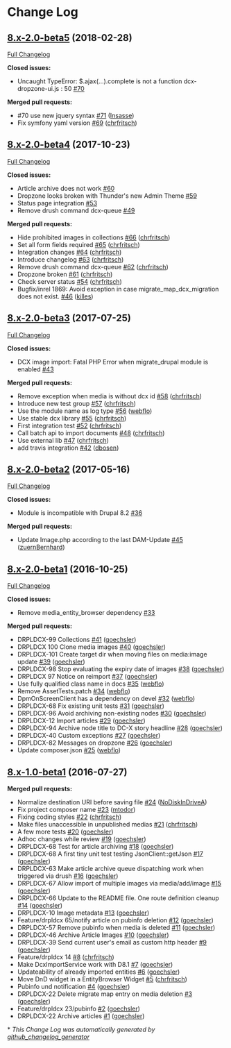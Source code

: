 # Change Log

## [8.x-2.0-beta5](https://github.com/BurdaMagazinOrg/module-dcx-integration/tree/8.x-2.0-beta5) (2018-02-28)
[Full Changelog](https://github.com/BurdaMagazinOrg/module-dcx-integration/compare/8.x-2.0-beta4...8.x-2.0-beta5)

**Closed issues:**

- Uncaught TypeError: $.ajax\(...\).complete is not a function dcx-dropzone-ui.js : 50 [\#70](https://github.com/BurdaMagazinOrg/module-dcx-integration/issues/70)

**Merged pull requests:**

- \#70 use new jquery syntax [\#71](https://github.com/BurdaMagazinOrg/module-dcx-integration/pull/71) ([Insasse](https://github.com/Insasse))
- Fix symfony yaml version [\#69](https://github.com/BurdaMagazinOrg/module-dcx-integration/pull/69) ([chrfritsch](https://github.com/chrfritsch))

## [8.x-2.0-beta4](https://github.com/BurdaMagazinOrg/module-dcx-integration/tree/8.x-2.0-beta4) (2017-10-23)
[Full Changelog](https://github.com/BurdaMagazinOrg/module-dcx-integration/compare/8.x-2.0-beta3...8.x-2.0-beta4)

**Closed issues:**

- Article archive does not work [\#60](https://github.com/BurdaMagazinOrg/module-dcx-integration/issues/60)
- Dropzone looks broken with Thunder's new Admin Theme [\#59](https://github.com/BurdaMagazinOrg/module-dcx-integration/issues/59)
- Status page integration [\#53](https://github.com/BurdaMagazinOrg/module-dcx-integration/issues/53)
- Remove drush command dcx-queue [\#49](https://github.com/BurdaMagazinOrg/module-dcx-integration/issues/49)

**Merged pull requests:**

- Hide prohibited images in collections [\#66](https://github.com/BurdaMagazinOrg/module-dcx-integration/pull/66) ([chrfritsch](https://github.com/chrfritsch))
- Set all form fields required [\#65](https://github.com/BurdaMagazinOrg/module-dcx-integration/pull/65) ([chrfritsch](https://github.com/chrfritsch))
- Integration changes [\#64](https://github.com/BurdaMagazinOrg/module-dcx-integration/pull/64) ([chrfritsch](https://github.com/chrfritsch))
- Introduce changelog [\#63](https://github.com/BurdaMagazinOrg/module-dcx-integration/pull/63) ([chrfritsch](https://github.com/chrfritsch))
- Remove drush command dcx-queue [\#62](https://github.com/BurdaMagazinOrg/module-dcx-integration/pull/62) ([chrfritsch](https://github.com/chrfritsch))
- Dropzone broken [\#61](https://github.com/BurdaMagazinOrg/module-dcx-integration/pull/61) ([chrfritsch](https://github.com/chrfritsch))
- Check server status [\#54](https://github.com/BurdaMagazinOrg/module-dcx-integration/pull/54) ([chrfritsch](https://github.com/chrfritsch))
- Bugfix/inrel 1869: Avoid exception in case migrate\_map\_dcx\_migration does not exist. [\#46](https://github.com/BurdaMagazinOrg/module-dcx-integration/pull/46) ([killes](https://github.com/killes))

## [8.x-2.0-beta3](https://github.com/BurdaMagazinOrg/module-dcx-integration/tree/8.x-2.0-beta3) (2017-07-25)
[Full Changelog](https://github.com/BurdaMagazinOrg/module-dcx-integration/compare/8.x-2.0-beta2...8.x-2.0-beta3)

**Closed issues:**

- DCX image import: Fatal PHP Error when migrate\_drupal module is enabled [\#43](https://github.com/BurdaMagazinOrg/module-dcx-integration/issues/43)

**Merged pull requests:**

- Remove exception when media is without dcx id [\#58](https://github.com/BurdaMagazinOrg/module-dcx-integration/pull/58) ([chrfritsch](https://github.com/chrfritsch))
- Introduce new test group [\#57](https://github.com/BurdaMagazinOrg/module-dcx-integration/pull/57) ([chrfritsch](https://github.com/chrfritsch))
- Use the module name as log type [\#56](https://github.com/BurdaMagazinOrg/module-dcx-integration/pull/56) ([webflo](https://github.com/webflo))
- Use stable dcx library [\#55](https://github.com/BurdaMagazinOrg/module-dcx-integration/pull/55) ([chrfritsch](https://github.com/chrfritsch))
- First integration test [\#52](https://github.com/BurdaMagazinOrg/module-dcx-integration/pull/52) ([chrfritsch](https://github.com/chrfritsch))
- Call batch api to import documents [\#48](https://github.com/BurdaMagazinOrg/module-dcx-integration/pull/48) ([chrfritsch](https://github.com/chrfritsch))
- Use external lib [\#47](https://github.com/BurdaMagazinOrg/module-dcx-integration/pull/47) ([chrfritsch](https://github.com/chrfritsch))
- add travis integration [\#42](https://github.com/BurdaMagazinOrg/module-dcx-integration/pull/42) ([dbosen](https://github.com/dbosen))

## [8.x-2.0-beta2](https://github.com/BurdaMagazinOrg/module-dcx-integration/tree/8.x-2.0-beta2) (2017-05-16)
[Full Changelog](https://github.com/BurdaMagazinOrg/module-dcx-integration/compare/8.x-2.0-beta1...8.x-2.0-beta2)

**Closed issues:**

- Module is incompatible with Drupal 8.2 [\#36](https://github.com/BurdaMagazinOrg/module-dcx-integration/issues/36)

**Merged pull requests:**

- Update Image.php according to the last DAM-Update [\#45](https://github.com/BurdaMagazinOrg/module-dcx-integration/pull/45) ([zuernBernhard](https://github.com/zuernBernhard))

## [8.x-2.0-beta1](https://github.com/BurdaMagazinOrg/module-dcx-integration/tree/8.x-2.0-beta1) (2016-10-25)
[Full Changelog](https://github.com/BurdaMagazinOrg/module-dcx-integration/compare/8.x-1.0-beta1...8.x-2.0-beta1)

**Closed issues:**

- Remove media\_entity\_browser dependency [\#33](https://github.com/BurdaMagazinOrg/module-dcx-integration/issues/33)

**Merged pull requests:**

- DRPLDCX-99 Collections [\#41](https://github.com/BurdaMagazinOrg/module-dcx-integration/pull/41) ([goechsler](https://github.com/goechsler))
- DRPLDCX 100 Clone media images [\#40](https://github.com/BurdaMagazinOrg/module-dcx-integration/pull/40) ([goechsler](https://github.com/goechsler))
- DRPLDCX-101 Create target dir when moving files on media:image update [\#39](https://github.com/BurdaMagazinOrg/module-dcx-integration/pull/39) ([goechsler](https://github.com/goechsler))
- DRPLDCX-98 Stop evaluating the expiry date of images [\#38](https://github.com/BurdaMagazinOrg/module-dcx-integration/pull/38) ([goechsler](https://github.com/goechsler))
- DRPLDCX 97 Notice on reimport [\#37](https://github.com/BurdaMagazinOrg/module-dcx-integration/pull/37) ([goechsler](https://github.com/goechsler))
- Use fully qualified class name in docs [\#35](https://github.com/BurdaMagazinOrg/module-dcx-integration/pull/35) ([webflo](https://github.com/webflo))
- Remove AssetTests.patch [\#34](https://github.com/BurdaMagazinOrg/module-dcx-integration/pull/34) ([webflo](https://github.com/webflo))
- DpmOnScreenClient has a dependency on devel [\#32](https://github.com/BurdaMagazinOrg/module-dcx-integration/pull/32) ([webflo](https://github.com/webflo))
- DRPLDCX-68 Fix existing unit tests [\#31](https://github.com/BurdaMagazinOrg/module-dcx-integration/pull/31) ([goechsler](https://github.com/goechsler))
- DRPLDCX-96 Avoid archiving non-existing nodes [\#30](https://github.com/BurdaMagazinOrg/module-dcx-integration/pull/30) ([goechsler](https://github.com/goechsler))
- DRPLDCX-12 Import articles [\#29](https://github.com/BurdaMagazinOrg/module-dcx-integration/pull/29) ([goechsler](https://github.com/goechsler))
- DRPLDCX-94 Archive node title to DC-X story headline [\#28](https://github.com/BurdaMagazinOrg/module-dcx-integration/pull/28) ([goechsler](https://github.com/goechsler))
- DRPLDCX-40 Custom exceptions [\#27](https://github.com/BurdaMagazinOrg/module-dcx-integration/pull/27) ([goechsler](https://github.com/goechsler))
- DRPLDCX-82 Messages on dropzone [\#26](https://github.com/BurdaMagazinOrg/module-dcx-integration/pull/26) ([goechsler](https://github.com/goechsler))
- Update composer.json [\#25](https://github.com/BurdaMagazinOrg/module-dcx-integration/pull/25) ([webflo](https://github.com/webflo))

## [8.x-1.0-beta1](https://github.com/BurdaMagazinOrg/module-dcx-integration/tree/8.x-1.0-beta1) (2016-07-27)
**Merged pull requests:**

- Normalize destination URI before saving file [\#24](https://github.com/BurdaMagazinOrg/module-dcx-integration/pull/24) ([NoDiskInDriveA](https://github.com/NoDiskInDriveA))
- Fix project composer name [\#23](https://github.com/BurdaMagazinOrg/module-dcx-integration/pull/23) ([mtodor](https://github.com/mtodor))
- Fixing coding styles [\#22](https://github.com/BurdaMagazinOrg/module-dcx-integration/pull/22) ([chrfritsch](https://github.com/chrfritsch))
- Make files unaccessible in unpublished medias [\#21](https://github.com/BurdaMagazinOrg/module-dcx-integration/pull/21) ([chrfritsch](https://github.com/chrfritsch))
- A few more tests [\#20](https://github.com/BurdaMagazinOrg/module-dcx-integration/pull/20) ([goechsler](https://github.com/goechsler))
- Adhoc changes while review [\#19](https://github.com/BurdaMagazinOrg/module-dcx-integration/pull/19) ([goechsler](https://github.com/goechsler))
- DRPLDCX-68 Test for article archiving [\#18](https://github.com/BurdaMagazinOrg/module-dcx-integration/pull/18) ([goechsler](https://github.com/goechsler))
- DRPLDCX-68 A first tiny unit test testing JsonClient::getJson [\#17](https://github.com/BurdaMagazinOrg/module-dcx-integration/pull/17) ([goechsler](https://github.com/goechsler))
- DRPLDCX-63 Make article archive queue dispatching work when triggered via drush [\#16](https://github.com/BurdaMagazinOrg/module-dcx-integration/pull/16) ([goechsler](https://github.com/goechsler))
- DRPLDCX-67 Allow import of multiple images via media/add/image [\#15](https://github.com/BurdaMagazinOrg/module-dcx-integration/pull/15) ([goechsler](https://github.com/goechsler))
- DRPLDCX-66 Update to the README file. One route definition cleanup [\#14](https://github.com/BurdaMagazinOrg/module-dcx-integration/pull/14) ([goechsler](https://github.com/goechsler))
- DRPLDCX-10 Image metadata [\#13](https://github.com/BurdaMagazinOrg/module-dcx-integration/pull/13) ([goechsler](https://github.com/goechsler))
- Feature/drpldcx 65/notify article on pubinfo deletion [\#12](https://github.com/BurdaMagazinOrg/module-dcx-integration/pull/12) ([goechsler](https://github.com/goechsler))
- DRPLDCX-57 Remove pubinfo when media is deleted [\#11](https://github.com/BurdaMagazinOrg/module-dcx-integration/pull/11) ([goechsler](https://github.com/goechsler))
- DRPLDCX-46 Archive Article Images [\#10](https://github.com/BurdaMagazinOrg/module-dcx-integration/pull/10) ([goechsler](https://github.com/goechsler))
- DRPLDCX-39 Send current user's email as custom http header [\#9](https://github.com/BurdaMagazinOrg/module-dcx-integration/pull/9) ([goechsler](https://github.com/goechsler))
- Feature/drpldcx 14 [\#8](https://github.com/BurdaMagazinOrg/module-dcx-integration/pull/8) ([chrfritsch](https://github.com/chrfritsch))
- Make DcxImportService work with D8.1 [\#7](https://github.com/BurdaMagazinOrg/module-dcx-integration/pull/7) ([goechsler](https://github.com/goechsler))
- Updateability of already imported entities [\#6](https://github.com/BurdaMagazinOrg/module-dcx-integration/pull/6) ([goechsler](https://github.com/goechsler))
- Move DnD widget in a EntityBrowser Widget [\#5](https://github.com/BurdaMagazinOrg/module-dcx-integration/pull/5) ([chrfritsch](https://github.com/chrfritsch))
- Pubinfo und notification [\#4](https://github.com/BurdaMagazinOrg/module-dcx-integration/pull/4) ([goechsler](https://github.com/goechsler))
- DRPLDCX-22 Delete migrate map entry on media deletion [\#3](https://github.com/BurdaMagazinOrg/module-dcx-integration/pull/3) ([goechsler](https://github.com/goechsler))
- Feature/drpldcx 23/pubinfo [\#2](https://github.com/BurdaMagazinOrg/module-dcx-integration/pull/2) ([goechsler](https://github.com/goechsler))
- DRPLDCX-22 Archive articles [\#1](https://github.com/BurdaMagazinOrg/module-dcx-integration/pull/1) ([goechsler](https://github.com/goechsler))



\* *This Change Log was automatically generated by [github_changelog_generator](https://github.com/skywinder/Github-Changelog-Generator)*
